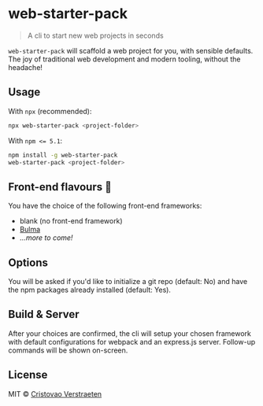 # web-starter-pack

> A cli to start new web projects in seconds

`web-starter-pack` will scaffold a web project for you, with sensible defaults. The joy of traditional web development and modern tooling, without the headache! 

## Usage

With `npx` (recommended):
```bash
npx web-starter-pack <project-folder>
```
With `npm <= 5.1`:
```bash
npm install -g web-starter-pack
web-starter-pack <project-folder>
```

## Front-end flavours 🍦
You have the choice of the following front-end frameworks:
* blank (no front-end framework)
* [Bulma](https://bulma.io)
* *...more to come!*

## Options
You will be asked if you'd like to initialize a git repo (default: No) and have the npm packages already installed (default: Yes).

## Build & Server
After your choices are confirmed, the cli will setup your chosen framework with default configurations for webpack and an express.js server. Follow-up commands will be shown on-screen.

## License

MIT &copy; [Cristovao Verstraeten](https://apleasantview.com)
